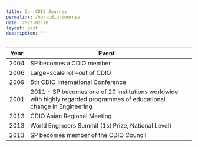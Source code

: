 ```yaml
---
title: Our CDIO Journey
permalink: /our-cdio-journey
date: 2022-02-10
layout: post
description: ""
---
```

| Year | Event |  |
| -------- | -------- | -------- |
| 2004     | SP becomes a CDIO member     |    |
| 2006     | Large-scale roll-out of CDIO     |    |
| 2009     | 5th CDIO International Conference    |    |
| 2001     | 2011 - SP becomes one of 20 institutions worldwide with highly regarded programmes of educational change in Engineering   |    |
| 2013     | CDIO Asian Regional Meeting    |    |
| 2013     | World Engineers Summit (1st Prize, National Level)    | 
| 2013     | SP becomes member of the CDIO Council    |    |